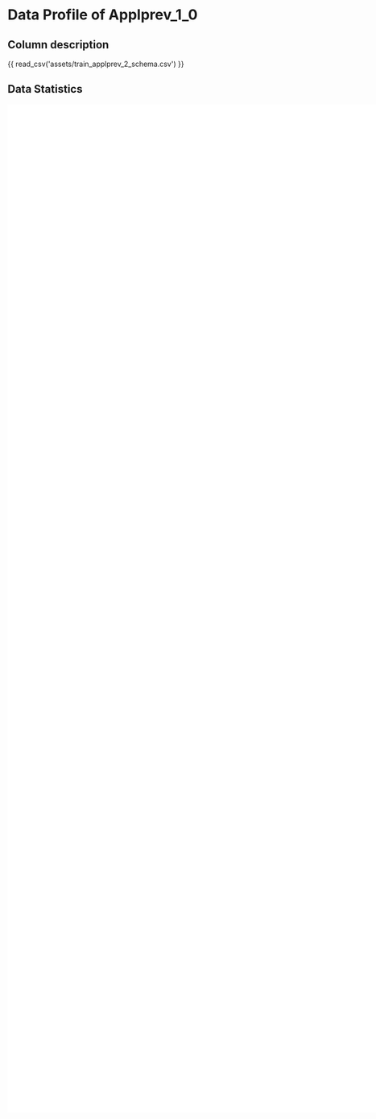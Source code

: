 # Data Profile of Applprev_1_0

## Column description

{{ read_csv('assets/train_applprev_2_schema.csv') }}

## Data Statistics

<iframe width=2800, height=2000 frameBorder=0 src="../assets/train_applprev_2_report.html"></iframe>

    
